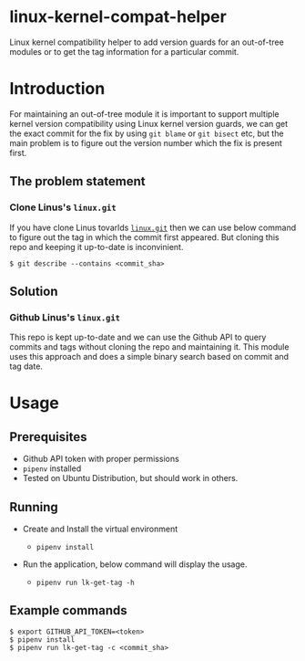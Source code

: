 # linux-kernel-compat-helper
Linux kernel compatibility helper to add version guards for an out-of-tree modules or to get the tag information for a particular commit.

# Introduction
For maintaining an out-of-tree module it is important to support multiple kernel version compatibility
using Linux kernel version guards, we can get the exact commit for the fix by using `git blame` or `git bisect` etc, but the main problem is to figure out the version number which the fix
is present first.

## The problem statement

### Clone Linus's `linux.git`

If you have clone Linus tovarlds [`linux.git`](git://git.kernel.org/pub/scm/linux/kernel/git/torvalds/linux.git)
then we can use below command to figure out the tag in which the commit first appeared. But cloning this repo
and keeping it up-to-date is inconvinient.

```
$ git describe --contains <commit_sha>
```

## Solution

### Github Linus's `linux.git`
This repo is kept up-to-date and we can use the Github API to query commits and tags without cloning the repo and maintaining it. This module uses this approach and does a simple binary search based on commit and tag date.

# Usage
## Prerequisites
* Github API token with proper permissions
* `pipenv` installed
* Tested on Ubuntu Distribution, but should work in others.

## Running
* Create and Install the virtual environment
    - `pipenv install`

* Run the application, below command will display the usage.
    - `pipenv run lk-get-tag -h`

## Example commands
```
$ export GITHUB_API_TOKEN=<token>
$ pipenv install
$ pipenv run lk-get-tag -c <commit_sha>
```